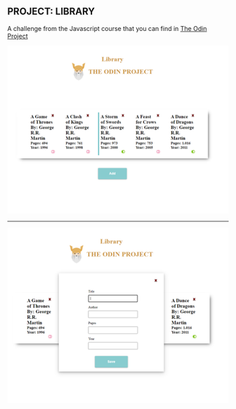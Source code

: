 ## PROJECT: LIBRARY

A challenge from the Javascript course that you can find in [The Odin Project](https://www.theodinproject.com/lessons/library)

<img src="./img/app-imgs/Annotation 2020-05-25 202849.png">

<hr>

<img src="./img/app-imgs/Annotation 2020-05-25 202932.png">